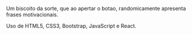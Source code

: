 Um biscoito da sorte, que ao apertar o botao, randomicamente
apresenta frases motivacionais.

Uso de HTML5, CSS3, Bootstrap, JavaScript e React.
